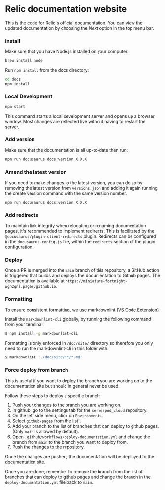 # Relic documentation website

This is the code for Relic's official documentation. You can view the updated documentation by choosing the _Next_ option in the top menu bar.

### Install

Make sure that you have Node.js installed on your computer.

```bash
brew install node
```

Run `npm install` from the docs directory:

```bash
cd docs
npm install
```

### Local Development

```bash
npm start
```

This command starts a local development server and opens up a browser window. Most changes are reflected live without having to restart the server.

### Add version

Make sure that the documentation is all up-to-date then run:

```bash
npm run docusaurus docs:version X.X.X
```

### Amend the latest version

If you need to make changes to the latest version, you can do so by removing the latest version from `versions.json` and adding it again running the create version command with the same version number.

```bash
npm run docusaurus docs:version X.X.X
```

### Add redirects

To maintain link integrity when relocating or renaming documentation pages, it's recommended to implement redirects. This is facilitated by the `@docusaurus/plugin-client-redirects` plugin. Redirects can be configured in the `docusaurus.config.js` file, within the `redirects` section of the plugin configuration.

### Deploy

Once a PR is merged into the `main` branch of this repository, a GitHub action is triggered that builds and deploys the documentation to Github pages. The documentation is available at `https://miniature-fortnight-wgn2qnl.pages.github.io`.

### Formatting

To ensure consistent formatting, we use markdownlint [(VS Code Extension)](https://marketplace.visualstudio.com/items?itemName=DavidAnson.vscode-markdownlint)

Install the `markdownlint-cli` globally, by running the following command from your terminal:

```bash
$ npm install -g markdownlint-cli
```

Formatting is only enforced in `/doc/site/` directory so therefore you only need to run the markdownlint-cli in this folder with:

```bash
$ markdownlint './doc/site/**/*.md'
```

### Force deploy from branch

This is useful if you want to deploy the branch you are working on to the documentation site but should in general never be used.

Follow these steps to deploy a specific branch:

1. Push your changes to the branch you are working on.
2. In github, go to the settings tab for the `serverpod_cloud` repository.
3. On the left side menu, click on `Environments`.
4. Select `github-pages` from the list`.
5. Add your branch to the list of branches that can deploy to github pages. (Only `main` is allowed by default).
6. Open `.github/workflows/deploy-documentation.yml` and change the branch from `main` to the branch you want to deploy from.
7. Push the changes to the repository.

Once the changes are pushed, the documentation will be deployed to the documentation site.

Once you are done, remember to remove the branch from the list of branches that can deploy to github pages and change the branch in the `deploy-documentation.yml` file back to `main`.
